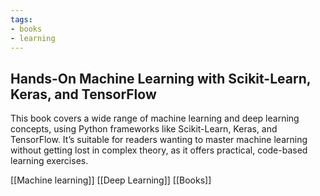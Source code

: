 ```yaml
---
tags:
- books
- learning
---
```


## **Hands-On Machine Learning with Scikit-Learn, Keras, and TensorFlow**

This book covers a wide range of machine learning and deep learning concepts, using Python frameworks like Scikit-Learn, Keras, and TensorFlow. It’s suitable for readers wanting to master machine learning without getting lost in complex theory, as it offers practical, code-based learning exercises.

[[Machine learning]]  [[Deep Learning]]  [[Books]]